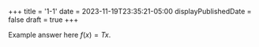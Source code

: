 +++
title = '1-1'
date = 2023-11-19T23:35:21-05:00
displayPublishedDate = false
draft = true
+++

Example answer here $f(x) = Tx$.

